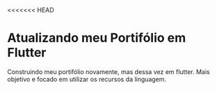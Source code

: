 <<<<<<< HEAD
# Atualizando meu Portifólio em Flutter

Construindo meu portifólio novamente, mas dessa vez em flutter. Mais objetivo e focado em utilizar os recursos da linguagem.

